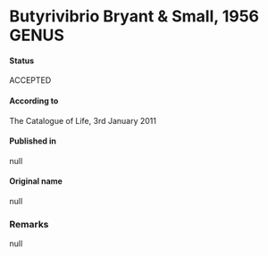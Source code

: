 # Butyrivibrio Bryant & Small, 1956 GENUS

#### Status
ACCEPTED

#### According to
The Catalogue of Life, 3rd January 2011

#### Published in
null

#### Original name
null

### Remarks
null